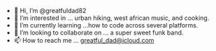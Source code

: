 - 👋 Hi, I’m @greatfuldad82
- 👀 I’m interested in ... urban hiking, west african music, and cooking.
- 🌱 I’m currently learning ...how to code across several platforms.
- 💞️ I’m looking to collaborate on ... a super sweet funk band. 
- 📫 How to reach me ... greatful_dad@icloud.com

<!---
greatfuldad82/greatfuldad82 is a ✨ special ✨ repository because its `README.md` (this file) appears on your GitHub profile.
You can click the Preview link to take a look at your changes.
--->
